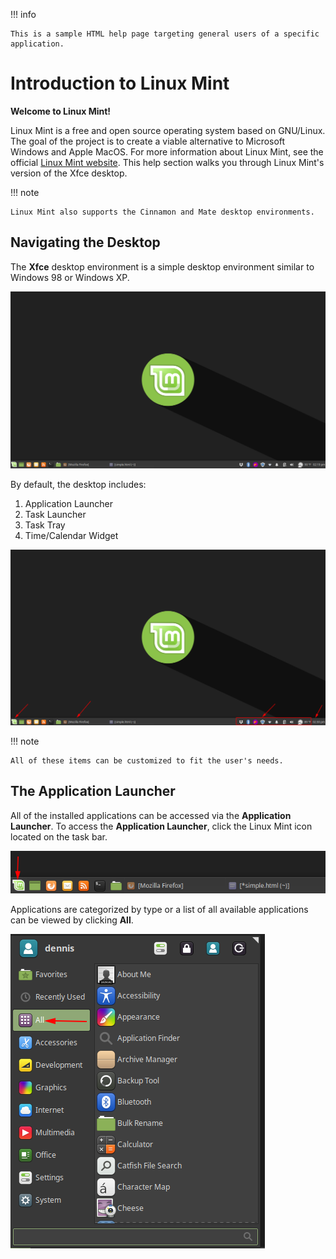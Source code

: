 !!! info
    
    This is a sample HTML help page targeting general users of a specific application.

Introduction to Linux Mint
==========================

**Welcome to Linux Mint!**

Linux Mint is a free and open source operating system based on GNU/Linux. The goal of the project is to create a viable alternative to Microsoft Windows and Apple MacOS. For more information about Linux Mint, see the official [Linux Mint website](https://linuxmint.com/). This help section walks you through Linux Mint's version of the Xfce
desktop.

!!! note

    Linux Mint also supports the Cinnamon and Mate desktop environments.

Navigating the Desktop
----------------------

The **Xfce** desktop environment is a simple desktop environment similar to Windows 98 or Windows XP.

![Xfce Desktop](img/mintdesktop.png)

By default, the desktop includes:

1.  Application Launcher
2.  Task Launcher
3.  Task Tray
4.  Time/Calendar Widget

![Task Bar](img/minttaskbar.png)

!!! note

    All of these items can be customized to fit the user's needs.

The Application Launcher
------------------------

All of the installed applications can be accessed via the **Application Launcher**. To access the **Application Launcher**, click the Linux Mint icon located on the task bar.

![Linux Mint's Application Launcher](/img/mintapplauncher.png)

Applications are categorized by type or a list of all available applications can be viewed by clicking **All**.

![Linux Mint's Application Launcher's All Category](/img/mintapplauncherall.png)

